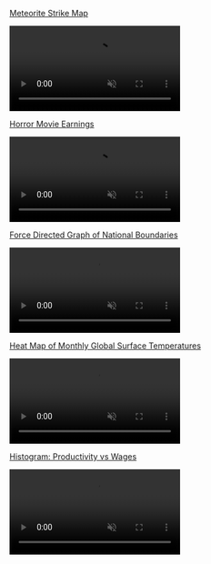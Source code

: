 [Meteorite Strike Map](https://codepen.io/PortableStick/full/NAOgxP/)

<video src="MeteoriteDemo.mp4" autoplay muted loop></video>

[Horror Movie Earnings](https://codepen.io/PortableStick/full/mEJKPa/)

<video src="MoviesDemo.mp4" autoplay muted loop></video>

[Force Directed Graph of National Boundaries](https://codepen.io/PortableStick/full/NAOgxP/)

<video src="ForceDemo.mp4" autoplay muted loop></video>

[Heat Map of Monthly Global Surface Temperatures](https://codepen.io/PortableStick/full/ZOQLgM/)

<video src="HeatMapDemo.mp4" autoplay muted loop></video>

[Histogram: Productivity vs Wages](https://codepen.io/PortableStick/full/NAOgxP/)

<video src="WagesDemo.mp4" autoplay muted loop></video>
